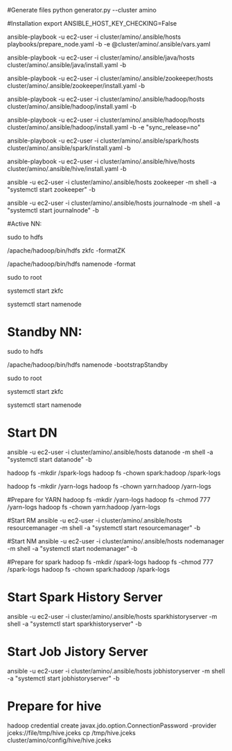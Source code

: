 #Generate files
python generator.py  --cluster amino


#Installation
export ANSIBLE_HOST_KEY_CHECKING=False

ansible-playbook -u ec2-user -i cluster/amino/.ansible/hosts playbooks/prepare_node.yaml -b -e @cluster/amino/.ansible/vars.yaml

ansible-playbook -u ec2-user -i cluster/amino/.ansible/java/hosts cluster/amino/.ansible/java/install.yaml -b 

ansible-playbook -u ec2-user -i cluster/amino/.ansible/zookeeper/hosts cluster/amino/.ansible/zookeeper/install.yaml -b

ansible-playbook -u ec2-user -i cluster/amino/.ansible/hadoop/hosts cluster/amino/.ansible/hadoop/install.yaml -b

ansible-playbook -u ec2-user -i cluster/amino/.ansible/hadoop/hosts cluster/amino/.ansible/hadoop/install.yaml -b -e "sync_release=no"

ansible-playbook -u ec2-user -i cluster/amino/.ansible/spark/hosts cluster/amino/.ansible/spark/install.yaml -b

ansible-playbook -u ec2-user -i cluster/amino/.ansible/hive/hosts cluster/amino/.ansible/hive/install.yaml -b

ansible -u ec2-user -i cluster/amino/.ansible/hosts zookeeper -m shell -a "systemctl start zookeeper" -b

ansible -u ec2-user -i cluster/amino/.ansible/hosts journalnode -m shell -a "systemctl start journalnode" -b

#Active NN:

sudo to hdfs

/apache/hadoop/bin/hdfs zkfc -formatZK

/apache/hadoop/bin/hdfs namenode -format

sudo to root

systemctl start zkfc

systemctl start namenode

# Standby NN:

sudo to hdfs

/apache/hadoop/bin/hdfs namenode -bootstrapStandby

sudo to root

systemctl start zkfc

systemctl start namenode

# Start DN
ansible -u ec2-user -i cluster/amino/.ansible/hosts datanode -m shell -a "systemctl start datanode" -b

hadoop fs -mkdir /spark-logs
hadoop fs -chown spark:hadoop /spark-logs

hadoop fs -mkdir /yarn-logs
hadoop fs -chown yarn:hadoop /yarn-logs

#Prepare for YARN
hadoop fs -mkdir /yarn-logs
hadoop fs -chmod 777 /yarn-logs
hadoop fs -chown yarn:hadoop /yarn-logs

#Start RM
ansible -u ec2-user -i cluster/amino/.ansible/hosts resourcemanager -m shell -a "systemctl start resourcemanager" -b

#Start NM
ansible -u ec2-user -i cluster/amino/.ansible/hosts nodemanager -m shell -a "systemctl start nodemanager" -b

#Prepare for spark
hadoop fs -mkdir /spark-logs
hadoop fs -chmod 777 /spark-logs
hadoop fs -chown spark:hadoop /spark-logs

# Start Spark History Server
ansible -u ec2-user -i cluster/amino/.ansible/hosts sparkhistoryserver -m shell -a "systemctl start sparkhistoryserver" -b

# Start Job Jistory Server
ansible -u ec2-user -i cluster/amino/.ansible/hosts jobhistoryserver -m shell -a "systemctl start jobhistoryserver" -b


# Prepare for hive
hadoop credential create javax.jdo.option.ConnectionPassword -provider jceks://file/tmp/hive.jceks
cp /tmp/hive.jceks cluster/amino/config/hive/hive.jceks